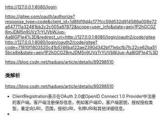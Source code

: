 http://127.0.0.1:8080/login


https://gitee.com/oauth/authorize?response_type=code&client_id=1d8fd19d4c177fcc59d532d914566a008e72a647711a32481bb2c2c005a97872&scope=user_info&state=aeiv1P2hGCGZ8mJDM5n9UVzTrYUVbWJup-Aa8IGP1e4%3D&redirect_uri=http://127.0.0.1:8080/login/oauth2/code/gitee
http://127.0.0.1:8080/login/oauth2/code/gitee?code=71810f1803520c41b5746ba122ae2390d342bf71ebcfb7fc22ce62ba515bce8e&state=aeiv1P2hGCGZ8mJDM5n9UVzTrYUVbWJup-Aa8IGP1e4%3D

https://blog.csdn.net/hadues/article/details/89298510

### 类解析

https://blog.csdn.net/hadues/article/details/89298510

- ClientRegistration表示在OAuth 2.0或OpenID Connect 1.0 Provider中注册的客户端。客户端注册保存信息，例如客户端ID，客户端密钥，授权授权类型，重定向URI，范围，授权URI，令牌URI和其他详细信息。
- 